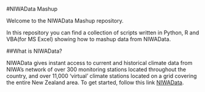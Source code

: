 #NIWAData Mashup

Welcome to the NIWAData Mashup repository.

In this repository you can find a collection of scripts written in Python, R and VBA(for MS Excel) showing how to mashup
data from NIWAData.

##What is NIWAData?

NIWAData gives instant access to current and historical climate data from NIWA’s network of over 300 monitoring stations located throughout the country, and over 11,000 ‘virtual’ climate stations located on a grid covering the entire New Zealand area.
To get started, follow this link [NIWAData](https://data.niwa.co.nz).
